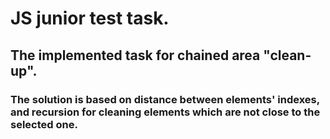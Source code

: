 # JS junior test task.
## The implemented task for chained area "clean-up".
### The solution is based on distance between elements' indexes, and recursion for cleaning elements which are not close to the selected one.
